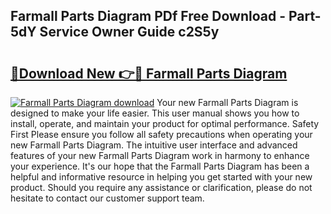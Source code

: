## Farmall Parts Diagram PDf Free Download - Part-5dY Service Owner Guide c2S5y

# <h2><a href="http://dfk0mpo.blite.top/?on=Farmall+Parts+Diagram">🔗Download New 👉🔴 Farmall Parts Diagram</a></h2>

[![Farmall Parts Diagram download](https://i.imgur.com/lujVjoI.png)](http://dfk0mpo.blite.top/?on=Farmall+Parts+Diagram)
Your new Farmall Parts Diagram is designed to make your life easier. This user manual shows you how to install, operate, and maintain your product for optimal performance. Safety First Please ensure you follow all safety precautions when operating your new Farmall Parts Diagram. The intuitive user interface and advanced features of your new Farmall Parts Diagram work in harmony to enhance your experience. It's our hope that the Farmall Parts Diagram has been a helpful and informative resource in helping you get started with your new product. Should you require any assistance or clarification, please do not hesitate to contact our customer support team.
